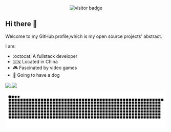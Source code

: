 <!-- ## My Technology stack
<a href="#">
  <img src="https://img.shields.io/badge/-HTML5-%23E44D27?style=for-the-badge&logo=html5&logoColor=ffffff" />
</a>
<a href="#">
  <img src="https://img.shields.io/badge/-CSS3-%231572B6?style=for-the-badge&logo=css3" />
</a>
<a href="#">
  <img src="https://img.shields.io/badge/-JavaScript-%23F7DF1C?style=for-the-badge&logo=javascript&logoColor=000000&labelColor=%23F7DF1C&color=%23FFCE5A" />
</a>
<a href="#">
  <img src="https://img.shields.io/badge/-React-%23282C34?style=for-the-badge&logo=react" />
</a>
<a href="#">
  <img src="https://img.shields.io/badge/-Flutter-%232081e8?style=for-the-badge&logo=flutter&logoColor=fff" />
</a>
<a href="#">
  <img src="https://img.shields.io/badge/-Java-%23F05032?style=for-the-badge&logo=java&logoColor=ffffff" />
</a>
<a href="#">
  <img src="https://img.shields.io/badge/-Spring-%232c3e50?style=for-the-badge&logo=spring&logoColor=%#20c547" />
</a>
<a href="#">
  <img src="https://img.shields.io/badge/-PostgreSQL-%23CCC?style=for-the-badge&logo=postgresql&logoColor=#008B8B" />
</a>
<a href="#">
  <img src="https://img.shields.io/badge/-MySQL-%23142027?style=for-the-badge&logo=mysql" />
</a>
<a href="#">
  <img src="https://img.shields.io/badge/-Redis-%23282C34?style=for-the-badge&logo=redis" />
</a>
<a href="#">
  <img src="https://img.shields.io/badge/-Git-%23F05032?style=for-the-badge&logo=git&logoColor=%23ffffff" />
</a>
<a href="#">
  <img src="https://img.shields.io/badge/-Docker-%232081e8?style=for-the-badge&logo=docker&logoColor=fff" />
</a>
<a href="#">
  <img src="https://img.shields.io/badge/-VSCode-%23007ACC?style=for-the-badge&logo=visual-studio-code" />
</a>
<a href="#">
  <img src="https://img.shields.io/badge/-Vim-%23031d30?style=for-the-badge&logo=vim" />
</a>
 -->
 
 <div align="center"> 
<!--   Visitor count<br>
  <img src="https://profile-counter.glitch.me/ross249/count.svg" /> -->
  
  ![visitor badge](https://visitor-badge.glitch.me/badge?page_id=ross249.visitor-badge&left_color=SlateGray&right_color=green&left_text=HelloVisitors)
  
</div>

## Hi there :wave:
<p>Welcome to my GitHub profile,which is my open source projects' abstract.</p>
I am:

- :octocat: A fullstack developer
- :cn: Located in China
- :video_game: Fascinated by video games 
- :dog: Going to have a dog

<!-- if you have projects that need a contributor,please contact me. 
:email: Email: R528266131@163.com -->

<a href="https://github.com/anuraghazra/convoychat">
  <img align="center" src="https://github-readme-stats.vercel.app/api?username=Ross249&show_icons=true&theme=solarized-light" />
</a>
<a href="https://github.com/anuraghazra/github-readme-stats" align="right">
  <img align="center" src="https://github-readme-stats.vercel.app/api/top-langs/?username=Ross249&langs_count=8&layout=compact&theme=solarized-light" />
</a>
<!-- <a href="#">
  <img align="center" src="https://stats.justsong.cn/api/leetcode/?username=ross249&cn=true" />
</a>
<a href="#">
  <img align="center" src="https://stats.justsong.cn/api/juejin?id=4125023360530574" />
</a> -->

![Snake animation](https://github.com/Ross249/Ross249/blob/output/github-contribution-grid-snake.svg)
